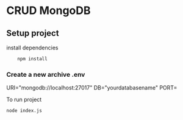 # CRUD MongoDB

## Setup project

install dependencies

```sh 
    npm install
```

### Create a new archive .env 

URI="mongodb://localhost:27017"
DB="yourdatabasename"
PORT=

To run project

```sh 
node index.js
```
